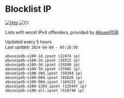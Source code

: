 # Blocklist IP

[![Hits](https://hits.seeyoufarm.com/api/count/incr/badge.svg?url=https%3A%2F%2Fgithub.com%2Fborestad%2Fblocklist-ip%2F&count_bg=%2379C83D&title_bg=%23555555&icon=&icon_color=%23E7E7E7&title=hits&edge_flat=false)](https://hits.seeyoufarm.com)  ![CI](https://img.shields.io/github/workflow/status/borestad/blocklist-ip/CI?style=flat-square)

Lists with worst IPv4 offenders, provided by [AbuseIPDB](https://www.abuseipdb.com/)

<!-- FOOTER-PLACEHOLDER -->
Updated every 5 hours<br>
Last update: `2024-04-09 - 05:18:50`
```
abuseipdb-s100-1d.ipset (22474 ip)
abuseipdb-s100-2d.ipset (26512 ip)
abuseipdb-s100-3d.ipset (29200 ip)
abuseipdb-s100-7d.ipset (37405 ip)
abuseipdb-s100-30d.ipset (59394 ip)
abuseipdb-s100-60d.ipset (81620 ip)
abuseipdb-s100-90d.ipset (104152 ip)
abuseipdb-s100-120d.ipset (125497 ip)
abuseipdb-s100-all.ipset (510748 ip)
```

